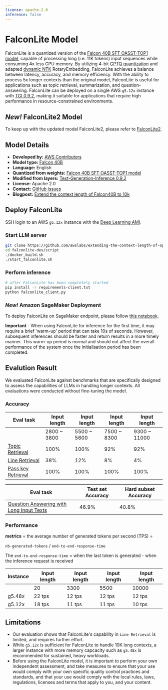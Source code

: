 ```yaml
---
license: apache-2.0
inference: false
---
```

# FalconLite Model

FalconLite is a quantized version of the [Falcon 40B SFT OASST-TOP1 model](https://huggingface.co/OpenAssistant/falcon-40b-sft-top1-560), capable of processing long (i.e. 11K tokens) input sequences while consuming 4x less GPU memory. By utilizing 4-bit [GPTQ quantization](https://github.com/PanQiWei/AutoGPTQ) and adapted [dynamic NTK](https://www.reddit.com/r/LocalLLaMA/comments/14mrgpr/dynamically_scaled_rope_further_increases/) RotaryEmbedding, FalconLite achieves a balance between latency, accuracy, and memory efficiency. With the ability to process 5x longer contexts than the original model, FalconLite is useful for applications such as topic retrieval, summarization, and question-answering. FalconLite can be deployed on a single AWS `g5.12x` instance with [TGI 0.9.2](https://github.com/huggingface/text-generation-inference/tree/v0.9.2), making it suitable for applications that require high performance in resource-constrained environments.

## *New!* FalconLite2 Model ##
To keep up with the updated model FalconLite2, please refer to [FalconLite2](https://huggingface.co/amazon/FalconLite2).

## Model Details

- **Developed by:** [AWS Contributors](https://github.com/orgs/aws-samples/teams/aws-prototype-ml-apac)
- **Model type:** [Falcon 40B](https://huggingface.co/tiiuae/falcon-40b)
- **Language:** English
- **Quantized from weights:** [Falcon 40B SFT OASST-TOP1 model](https://huggingface.co/OpenAssistant/falcon-40b-sft-top1-560)
- **Modified from layers:** [Text-Generation-Inference 0.9.2](https://github.com/huggingface/text-generation-inference/tree/v0.9.2)
- **License:** Apache 2.0
- **Contact:** [GitHub issues](https://github.com/awslabs/extending-the-context-length-of-open-source-llms/issues)
- **Blogpost:** [Extend the context length of Falcon40B to 10k](https://medium.com/@chenwuperth/extend-the-context-length-of-falcon40b-to-10k-85d81d32146f)

## Deploy FalconLite ##
SSH login to an AWS `g5.12x` instance with the [Deep Learning AMI](https://aws.amazon.com/releasenotes/aws-deep-learning-ami-gpu-pytorch-2-0-ubuntu-20-04/).

### Start LLM server
```bash
git clone https://github.com/awslabs/extending-the-context-length-of-open-source-llms.git falconlite-dev
cd falconlite-dev/script
./docker_build.sh
./start_falconlite.sh
```
### Perform inference
```bash
# after FalconLite has been completely started
pip install -r requirements-client.txt
python falconlite_client.py
```

### *New!* Amazon SageMaker Deployment ###
To deploy FalconLite on SageMaker endpoint, please follow [this notebook](https://github.com/awslabs/extending-the-context-length-of-open-source-llms/blob/main/custom-tgi-ecr/deploy.ipynb).

**Important** - When using FalconLite for inference for the first time, it may require a brief 'warm-up' period that can take 10s of seconds. However, subsequent inferences should be faster and return results in a more timely manner. This warm-up period is normal and should not affect the overall performance of the system once the initialisation period has been completed.

## Evalution Result ##
We evaluated FalconLite against benchmarks that are specifically designed to assess the capabilities of LLMs in handling longer contexts. All evaluations were conducted without fine-tuning the model.

### Accuracy ###
|Eval task|Input length| Input length | Input length| Input length|
|----------|-------------|-------------|------------|-----------|
|          | 2800 ~ 3800| 5500 ~ 5600 |7500 ~ 8300 | 9300 ~ 11000 |
| [Topic Retrieval](https://lmsys.org/blog/2023-06-29-longchat/)    | 100%        | 100%       | 92%      | 92%     |
| [Line Retrieval](https://lmsys.org/blog/2023-06-29-longchat/#longeval-results)     | 38%         | 12%        |  8%      |  4%     |
| [Pass key Retrieval](https://github.com/epfml/landmark-attention/blob/main/llama/run_test.py#L101) | 100%        | 100%       | 100%      | 100%     |

|Eval task| Test set Accuracy | Hard subset Accuracy|
|----------|-------------|-------------|
| [Question Answering with Long Input Texts](https://nyu-mll.github.io/quality/) | 46.9% | 40.8% |

### Performance ###
**metrics** = the average number of generated tokens per second (TPS) = 

`nb-generated-tokens` / `end-to-end-response-time`

The `end-to-end-response-time` = when the last token is generated - when the inference request is received 

|Instance| Input length | Input length| Input length|Input length|
|----------|-------------|-------------|------------|------------|
|      |     20 | 3300 | 5500 |10000 |
| g5.48x  | 22 tps | 12 tps | 12 tps | 12 tps |
| g5.12x  | 18 tps | 11 tps | 11 tps | 10 tps |

## Limitations ##
* Our evaluation shows that FalconLite's capability in `Line Retrieval` is limited, and requires further effort.
* While `g5.12x` is sufficient for FalconLite to handle 10K long contexts, a larger instance with more memory capcacity such as `g5.48x` is recommended for sustained, heavy workloads.
* Before using the FalconLite model, it is important to perform your own independent assessment, and take measures to ensure that your use would comply with your own specific quality control practices and standards, and that your use would comply with the local rules, laws, regulations, licenses and terms that apply to you, and your content.
